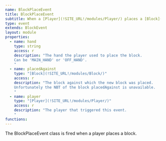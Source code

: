 ```yaml
---
name: BlockPlaceEvent
title: BlockPlaceEvent
subtitle: When a [Player](!SITE_URL!/modules/Player/) places a [Block](!SITE_URL!/modules/Block/)
type: event
extends: BlockEvent
layout: module
properties:
  - name: hand
    type: string
    access: r
    description: "The hand the player used to place the block.
    Can be 'MAIN_HAND' or 'OFF_HAND'.
    "
  - name: placedAgainst
    type: "[Block](!SITE_URL!/modules/Block/)"
    access: r
    description: "The block against which the new block was placed.
    Unfortunately the NBT of the block placedAgainst is unavailable.
    "
  - name: player
    type: "[Player](!SITE_URL!/modules/Player/)"
    access: r
    description: "The player that triggered this event.
    "
functions:
---
```


The BlockPlaceEvent class is fired when a player places a block.
